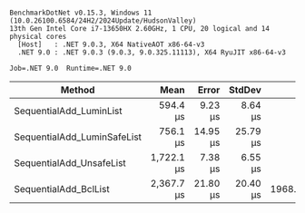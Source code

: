 ```

BenchmarkDotNet v0.15.3, Windows 11 (10.0.26100.6584/24H2/2024Update/HudsonValley)
13th Gen Intel Core i7-13650HX 2.60GHz, 1 CPU, 20 logical and 14 physical cores
  [Host]   : .NET 9.0.3, X64 NativeAOT x86-64-v3
  .NET 9.0 : .NET 9.0.3 (9.0.3, 9.0.325.11113), X64 RyuJIT x86-64-v3

Job=.NET 9.0  Runtime=.NET 9.0  

```
| Method                      | Mean       | Error    | StdDev   | Gen0      | Gen1      | Gen2      | Allocated |
|---------------------------- |-----------:|---------:|---------:|----------:|----------:|----------:|----------:|
| SequentialAdd_LuminList     |   594.4 μs |  9.23 μs |  8.64 μs |         - |         - |         - |         - |
| SequentialAdd_LuminSafeList |   756.1 μs | 14.95 μs | 25.79 μs |         - |         - |         - |      32 B |
| SequentialAdd_UnsafeList    | 1,722.1 μs |  7.38 μs |  6.55 μs |         - |         - |         - |         - |
| SequentialAdd_BclList       | 2,367.7 μs | 21.80 μs | 20.40 μs | 1968.7500 | 1968.7500 | 1968.7500 | 8389692 B |

